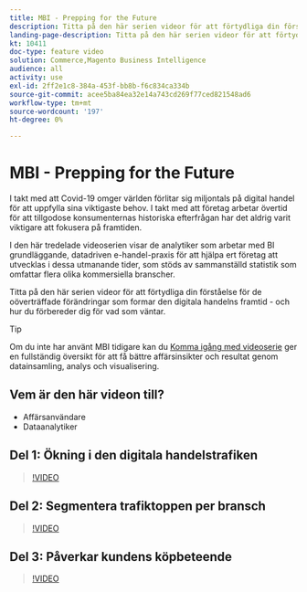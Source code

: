 ```yaml
---
title: MBI - Prepping for the Future
description: Titta på den här serien videor för att förtydliga din förståelse för de oöverträffade förändringar som formar den digitala handelns framtid.
landing-page-description: Titta på den här serien videor för att förtydliga din förståelse för de oöverträffade förändringar som formar den digitala handelns framtid.
kt: 10411
doc-type: feature video
solution: Commerce,Magento Business Intelligence
audience: all
activity: use
exl-id: 2ff2e1c8-384a-453f-bb8b-f6c834ca334b
source-git-commit: acee5ba84ea32e14a743cd269f77ced821548ad6
workflow-type: tm+mt
source-wordcount: '197'
ht-degree: 0%

---
```


# MBI - Prepping for the Future

I takt med att Covid-19 omger världen förlitar sig miljontals på digital handel för att uppfylla sina viktigaste behov. I takt med att företag arbetar övertid för att tillgodose konsumenternas historiska efterfrågan har det aldrig varit viktigare att fokusera på framtiden.

I den här tredelade videoserien visar de analytiker som arbetar med BI grundläggande, datadriven e-handel-praxis för att hjälpa ert företag att utvecklas i dessa utmanande tider, som stöds av sammanställd statistik som omfattar flera olika kommersiella branscher.

Titta på den här serien videor för att förtydliga din förståelse för de oöverträffade förändringar som formar den digitala handelns framtid - och hur du förbereder dig för vad som väntar.

>[!TIP]
>
>Om du inte har använt MBI tidigare kan du [Komma igång med videoserie](1-overview.md) ger en fullständig översikt för att få bättre affärsinsikter och resultat genom datainsamling, analys och visualisering.

## Vem är den här videon till?

- Affärsanvändare
- Dataanalytiker

## Del 1: Ökning i den digitala handelstrafiken

>[!VIDEO](https://video.tv.adobe.com/v/342498?quality=12&learn=on)

## Del 2: Segmentera trafiktoppen per bransch

>[!VIDEO](https://video.tv.adobe.com/v/342499?quality=12&learn=on)

## Del 3: Påverkar kundens köpbeteende

>[!VIDEO](https://video.tv.adobe.com/v/342500?quality=12&learn=on)

